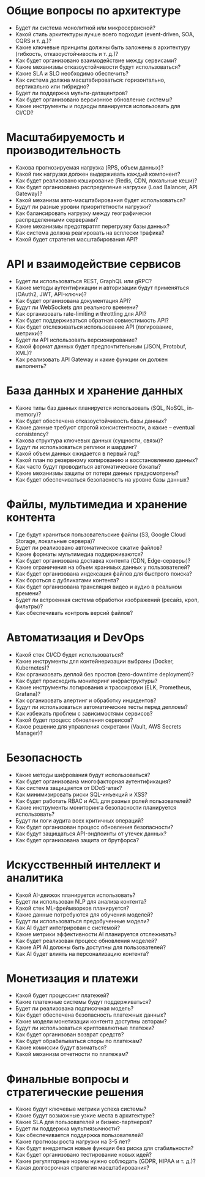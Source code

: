 # Общие вопросы по архитектуре

- Будет ли система монолитной или микросервисной?
- Какой стиль архитектуры лучше всего подходит (event-driven, SOA, CQRS и т. д.)?
- Какие ключевые принципы должны быть заложены в архитектуру (гибкость, отказоустойчивость и т. д.)?
- Как будет организовано взаимодействие между сервисами?
- Какие механизмы отказоустойчивости будут использоваться?
- Какие SLA и SLO необходимо обеспечить?
- Как система должна масштабироваться: горизонтально, вертикально или гибридно?
- Будет ли поддержка мульти-датацентров?
- Как будет организовано версионное обновление системы?
- Какие инструменты и подходы планируется использовать для CI/CD?

# Масштабируемость и производительность

- Какова прогнозируемая нагрузка (RPS, объем данных)?
- Какой пик нагрузки должен выдерживать каждый компонент?
- Как будет реализовано кэширование (Redis, CDN, локальные кеши)?
- Как будет организовано распределение нагрузки (Load Balancer, API Gateway)?
- Какой механизм авто-масштабирования будет использоваться?
- Будут ли разные уровни приоритетности нагрузки?
- Как балансировать нагрузку между географически распределенными серверами?
- Какие механизмы предотвратят перегрузку базы данных?
- Как система должна реагировать на всплески трафика?
- Какой будет стратегия масштабирования API?

# API и взаимодействие сервисов

- Будет ли использоваться REST, GraphQL или gRPC?
- Какие методы аутентификации и авторизации будут применяться (OAuth2, JWT, API-ключи)?
- Как будет организована документация API?
- Будут ли WebSockets для реального времени?
- Как организовать rate-limiting и throttling для API?
- Как будет поддерживаться обратная совместимость API?
- Как будет отслеживаться использование API (логирование, метрики)?
- Будет ли API использовать версионирование?
- Какой формат данных будет предпочтительным (JSON, Protobuf, XML)?
- Как реализовать API Gateway и какие функции он должен выполнять?

# База данных и хранение данных

- Какие типы баз данных планируется использовать (SQL, NoSQL, in-memory)?
- Как будет обеспечена отказоустойчивость базы данных?
- Какие данные требуют строгой консистентности, а какие – eventual consistency?
- Какова структура ключевых данных (сущности, связи)?
- Будут ли использоваться реплики и шардинг?
- Какой объем данных ожидается в первый год?
- Какой план по резервному копированию и восстановлению данных?
- Как часто будут проводиться автоматические бэкапы?
- Какие механизмы защиты от потери данных предусмотрены?
- Как будет обеспечиваться безопасность на уровне базы данных?

# Файлы, мультимедиа и хранение контента

- Где будут храниться пользовательские файлы (S3, Google Cloud Storage, локальные сервера)?
- Будет ли реализовано автоматическое сжатие файлов?
- Какие форматы мультимедиа поддерживаются?
- Как будет организована доставка контента (CDN, Edge-серверы)?
- Какие ограничения на объем хранимых данных у пользователей?
- Как будет организована индексация файлов для быстрого поиска?
- Как бороться с дубликатами контента?
- Как будет организована трансляция видео и аудио в реальном времени?
- Будет ли встроенная система обработки изображений (ресайз, кроп, фильтры)?
- Как обеспечивать контроль версий файлов?

# Автоматизация и DevOps

- Какой стек CI/CD будет использоваться?
- Какие инструменты для контейнеризации выбраны (Docker, Kubernetes)?
- Как организовать деплой без простоя (zero-downtime deployment)?
- Как будет происходить мониторинг инфраструктуры?
- Какие инструменты логирования и трассировки (ELK, Prometheus, Grafana)?
- Как организовать алертинг и обработку инцидентов?
- Будут ли использоваться автоматические тесты перед деплоем?
- Как избежать проблем с зависимостями сервисов?
- Какой будет процесс обновления сервисов?
- Какое решение для управления секретами (Vault, AWS Secrets Manager)?

# Безопасность

- Какие методы шифрования будут использоваться?
- Как будет организована многофакторная аутентификация?
- Как система защищается от DDoS-атак?
- Как минимизировать риски SQL-инъекций и XSS?
- Как будет работать RBAC и ACL для разных ролей пользователей?
- Какие инструменты мониторинга безопасности планируется использовать?
- Будут ли логи аудита всех критичных операций?
- Как будет организован процесс обновления безопасности?
- Как будут защищаться API-эндпоинты от утечек данных?
- Как будет организована защита от брутфорса?

# Искусственный интеллект и аналитика

- Какой AI-движок планируется использовать?
- Будет ли использован NLP для анализа контента?
- Какой стек ML-фреймворков планируется?
- Какие данные потребуются для обучения моделей?
- Будут ли использоваться предобученные модели?
- Как AI будет интегрирован с системой?
- Какие метрики эффективности AI планируется отслеживать?
- Как будет реализован процесс обновления моделей?
- Какие API AI должны быть доступны для пользователей?
- Как AI будет влиять на персонализацию контента?

# Монетизация и платежи

- Какой будет процессинг платежей?
- Какие платежные системы будут поддерживаться?
- Будет ли реализована подписочная модель?
- Как будет обеспечена безопасность платежных данных?
- Какие модели монетизации контента доступны авторам?
- Будут ли использоваться криптовалютные платежи?
- Как будет организован возврат средств?
- Как будут обрабатываться споры по платежам?
- Какие комиссии будут взиматься?
- Какой механизм отчетности по платежам?

# Финальные вопросы и стратегические решения

- Какие будут ключевые метрики успеха системы?
- Какие будут возможные узкие места в архитектуре?
- Какие SLA для пользователей и бизнес-партнеров?
- Будет ли поддержка мультиязычности?
- Как обеспечивается поддержка пользователей?
- Какие прогнозы роста нагрузки на 3-5 лет?
- Как будут внедряться новые функции без риска для стабильности?
- Как будет организовано тестирование новых идей?
- Какие регуляторные нормы нужно соблюдать (GDPR, HIPAA и т. д.)?
- Какая долгосрочная стратегия масштабирования?
